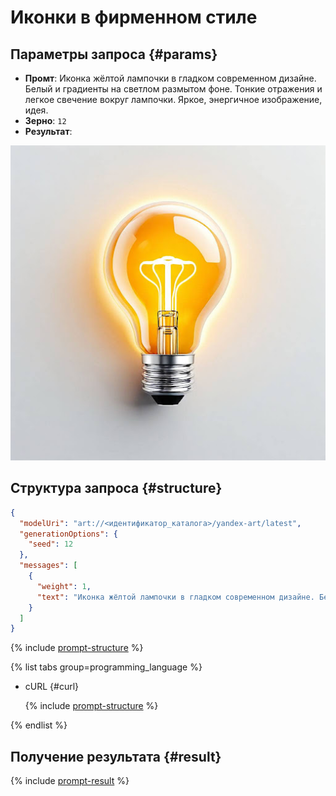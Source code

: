 # Иконки в фирменном стиле

## Параметры запроса {#params}

* **Промт**: Иконка жёлтой лампочки в гладком современном дизайне. Белый и градиенты на светлом размытом фоне. Тонкие отражения и легкое свечение вокруг лампочки. Яркое, энергичное изображение, идея.
* **Зерно**: `12`
* **Результат**:

![brand-design-branded-icons](../../../_assets/yandexgpt/brand-design-branded-icons.jpg)

## Структура запроса {#structure}

```json
{
  "modelUri": "art://<идентификатор_каталога>/yandex-art/latest",
  "generationOptions": {
    "seed": 12
  },
  "messages": [
    {
      "weight": 1,
      "text": "Иконка жёлтой лампочки в гладком современном дизайне. Белый и градиенты на светлом размытом фоне. Тонкие отражения и легкое свечение вокруг лампочки. Яркое, энергичное изображение, идея"
    }
  ]
}
```

{% include [prompt-structure](../../../_includes/foundation-models/yandexart/api-parameters.md) %}

{% list tabs group=programming_language %}

- cURL {#curl}

  {% include [prompt-structure](../../../_includes/foundation-models/yandexart/prompt-request.md) %}

{% endlist %}

## Получение результата {#result}

{% include [prompt-result](../../../_includes/foundation-models/yandexart/prompt-result.md) %}
